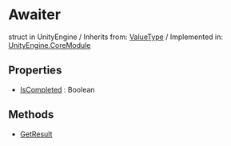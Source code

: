 # Awaiter
struct in UnityEngine
 / Inherits from: <a href="https://docs.unity3d.com/6000.0/Documentation/ScriptReference/ValueType.html">ValueType</a> / Implemented in: <a href="https://docs.unity3d.com/6000.0/Documentation/ScriptReference/UnityEngine.CoreModule.html">UnityEngine.CoreModule</a>
## Properties
- <a href="https://docs.unity3d.com/6000.0/Documentation/ScriptReference/Awaiter-IsCompleted.html">IsCompleted</a> : Boolean
## Methods
- <a href="https://docs.unity3d.com/6000.0/Documentation/ScriptReference/Awaiter.GetResult.html">GetResult</a>
